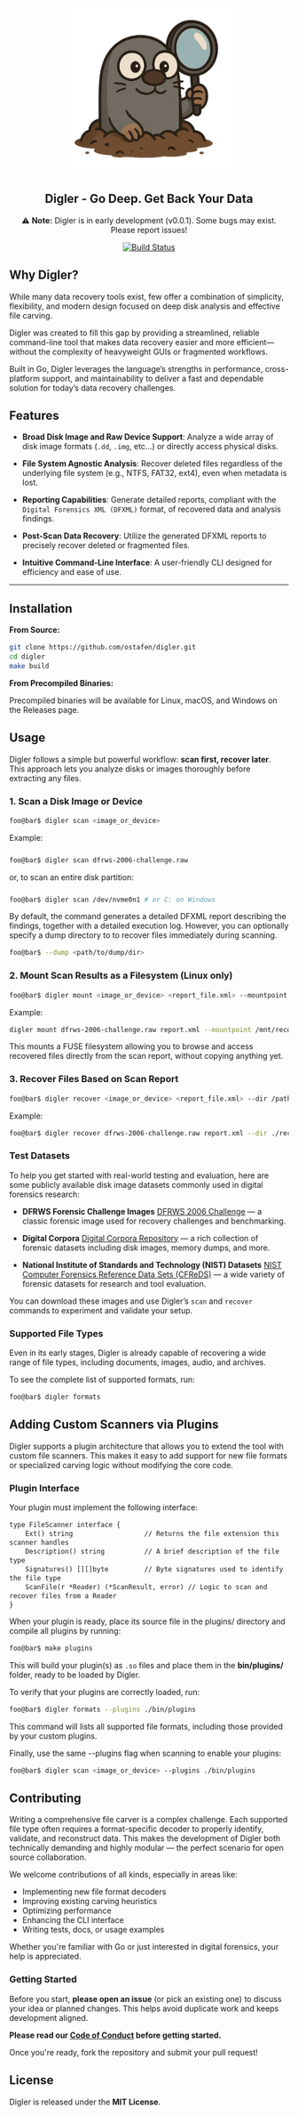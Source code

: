 <p align="center">
<img alt="Digler Logo" src="assets/logo.png" width="300px">
</p>
<h2 align="center">Digler - Go Deep. Get Back Your Data</h2>

<p align="center">
  ⚠️ <strong>Note:</strong> Digler is in early development (v0.0.1). Some bugs may exist. Please report issues!
</p>

<p align="center">
  <a href="https://github.com/ostafen/digler/actions/workflows/build.yml">
    <img src="https://github.com/ostafen/digler/actions/workflows/build.yml/badge.svg" alt="Build Status">
  </a>
</p>

## Why Digler?

While many data recovery tools exist, few offer a combination of simplicity, flexibility, and modern design focused on deep disk analysis and effective file carving.

Digler was created to fill this gap by providing a streamlined, reliable command-line tool that makes data recovery easier and more efficient—without the complexity of heavyweight GUIs or fragmented workflows.

Built in Go, Digler leverages the language’s strengths in performance, cross-platform support, and maintainability to deliver a fast and dependable solution for today’s data recovery challenges.


## Features

* **Broad Disk Image and Raw Device Support**: Analyze a wide array of disk image formats (`.dd`, `.img`, etc...) or directly access physical disks.

* **File System Agnostic Analysis**: Recover deleted files regardless of the underlying file system (e.g., NTFS, FAT32, ext4), even when metadata is lost.

* **Reporting Capabilities**: Generate detailed reports, compliant with the `Digital Forensics XML (DFXML)` format, of recovered data and analysis findings.

* **Post-Scan Data Recovery**: Utilize the generated DFXML reports to precisely recover deleted or fragmented files.

* **Intuitive Command-Line Interface**:  A user-friendly CLI designed for efficiency and ease of use.

---

## Installation

**From Source:**

```bash
git clone https://github.com/ostafen/digler.git
cd digler
make build
```

**From Precompiled Binaries:**

Precompiled binaries will be available for Linux, macOS, and Windows on the Releases page.

## Usage

Digler follows a simple but powerful workflow: **scan first, recover later**. This approach lets you analyze disks or images thoroughly before extracting any files.

### 1. Scan a Disk Image or Device
```bash
foo@bar$ digler scan <image_or_device>
```

Example:

###
```bash
foo@bar$ digler scan dfrws-2006-challenge.raw
```

or, to scan an entire disk partition:

###
```bash
foo@bar$ digler scan /dev/nvme0n1 # or C: on Windows
```
By default, the command generates a detailed DFXML report describing the findings, together with a detailed execution log. However, you can optionally specify a dump directory to to recover files immediately during scanning.

```bash
foo@bar$ --dump <path/to/dump/dir>
```

### 2. Mount Scan Results as a Filesystem (Linux only)
```bash
foo@bar$ digler mount <image_or_device> <report_file.xml> --mountpoint /path/to/mnt
```

Example:

```bash
digler mount dfrws-2006-challenge.raw report.xml --mountpoint /mnt/recover
```

This mounts a FUSE filesystem allowing you to browse and access recovered files directly from the scan report, without copying anything yet.

### 3. Recover Files Based on Scan Report
```bash
foo@bar$ digler recover <image_or_device> <report_file.xml> --dir /path/to/dir
```

Example:

```bash
foo@bar$ digler recover dfrws-2006-challenge.raw report.xml --dir ./recover
```

### Test Datasets

To help you get started with real-world testing and evaluation, here are some publicly available disk image datasets commonly used in digital forensics research:

- **DFRWS Forensic Challenge Images**
  [DFRWS 2006 Challenge](https://www.dropbox.com/scl/fi/il7qier2mg7azy13znmvc/dfrws-2006-challenge.zip?rlkey=iueltr1kelpcbdhctnabt2gfn&e=1&dl=0) — a classic forensic image used for recovery challenges and benchmarking.

- **Digital Corpora**
  [Digital Corpora Repository](https://digitalcorpora.org/) — a rich collection of forensic datasets including disk images, memory dumps, and more.

- **National Institute of Standards and Technology (NIST) Datasets**
  [NIST Computer Forensics Reference Data Sets (CFReDS)](https://www.cfreds.nist.gov/) — a wide variety of forensic datasets for research and tool evaluation.

You can download these images and use Digler’s `scan` and `recover` commands to experiment and validate your setup.


### Supported File Types

Even in its early stages, Digler is already capable of recovering a wide range of file types, including documents, images, audio, and archives.

To see the complete list of supported formats, run:

```bash
foo@bar$ digler formats
```

## Adding Custom Scanners via Plugins

Digler supports a plugin architecture that allows you to extend the tool with custom file scanners. This makes it easy to add support for new file formats or specialized carving logic without modifying the core code.

### Plugin Interface
Your plugin must implement the following interface:

```golang
type FileScanner interface {
    Ext() string                  // Returns the file extension this scanner handles
    Description() string          // A brief description of the file type
    Signatures() [][]byte         // Byte signatures used to identify the file type
    ScanFile(r *Reader) (*ScanResult, error) // Logic to scan and recover files from a Reader
}
```

When your plugin is ready, place its source file in the plugins/ directory and compile all plugins by running:

```bash
foo@bar$ make plugins
```

This will build your plugin(s) as `.so` files and place them in the **bin/plugins/** folder, ready to be loaded by Digler.

To verify that your plugins are correctly loaded, run:

```bash
foo@bar$ digler formats --plugins ./bin/plugins
```

This command will lists all supported file formats, including those provided by your custom plugins.

Finally, use the same --plugins flag when scanning to enable your plugins:

```bash
foo@bar$ digler scan <image_or_device> --plugins ./bin/plugins
```

## Contributing

Writing a comprehensive file carver is a complex challenge. Each supported file type often requires a format-specific decoder to properly identify, validate, and reconstruct data. This makes the development of Digler both technically demanding and highly modular — the perfect scenario for open source collaboration.

We welcome contributions of all kinds, especially in areas like:

- Implementing new file format decoders
- Improving existing carving heuristics
- Optimizing performance
- Enhancing the CLI interface
- Writing tests, docs, or usage examples

Whether you're familiar with Go or just interested in digital forensics, your help is appreciated.

### Getting Started

Before you start, **please open an issue** (or pick an existing one) to discuss your idea or planned changes. This helps avoid duplicate work and keeps development aligned.

**Please read our [Code of Conduct](CODE_OF_CONDUCT.md) before getting started.**

Once you're ready, fork the repository and submit your pull request!

## License

Digler is released under the **MIT License**.